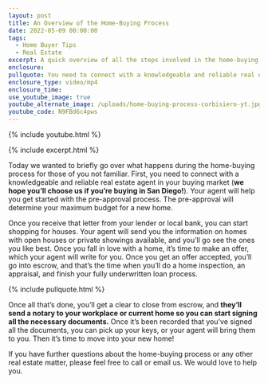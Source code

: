 ```yaml
---
layout: post
title: An Overview of the Home-Buying Process
date: 2022-05-09 00:00:00
tags:
  - Home Buyer Tips
  - Real Estate
excerpt: A quick overview of all the steps involved in the home-buying process.
enclosure:
pullquote: You need to connect with a knowledgeable and reliable real estate agent.
enclosure_type: video/mp4
enclosure_time:
use_youtube_image: true
youtube_alternate_image: /uploads/home-buying-process-corbisiero-yt.jpg
youtube_code: N9FBd6c4pws
---
```

{% include youtube.html %}

{% include excerpt.html %}

Today we wanted to briefly go over what happens during the home-buying process for those of you not familiar. First, you need to connect with a knowledgeable and reliable real estate agent in your buying market (**we hope you’ll choose us if you’re buying in San Diego\!**). Your agent will help you get started with the pre-approval process. The pre-approval will determine your maximum budget for a new home.&nbsp;

Once you receive that letter from your lender or local bank, you can start shopping for houses. Your agent will send you the information on homes with open houses or private showings available, and you’ll go see the ones you like best. Once you fall in love with a home, it’s time to make an offer, which your agent will write for you. Once you get an offer accepted, you’ll go into escrow, and that’s the time when you’ll do a home inspection, an appraisal, and finish your fully underwritten loan process.&nbsp;

{% include pullquote.html %}

Once all that’s done, you’ll get a clear to close from escrow, and **they’ll send a notary to your workplace or current home so you can start signing all the necessary documents.** Once it’s been recorded that you’ve signed all the documents, you can pick up your keys, or your agent will bring them to you. Then it’s time to move into your new home\!&nbsp;

If you have further questions about the home-buying process or any other real estate matter, please feel free to call or email us. We would love to help you.
